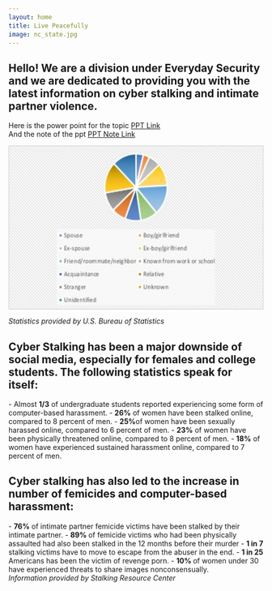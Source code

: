 ```yaml
---
layout: home
title: Live Peacefully
image: nc_state.jpg
---
```


<h2>Hello! We are a division under Everyday Security and we are dedicated to
providing you with the latest information on cyber stalking and intimate partner violence.</h2>

Here is the power point for the topic <a href="https://www.slideshare.net/everydaysecurit/intimate-partner-violence-201749797">PPT Link</a>
<br>
And the note of the ppt <a href="https://www.slideshare.net/everydaysecurit/intimate-partner-violence-ppt-note">PPT Note Link</a>

<img src="images/stalkingStatistics.jpg" alt="Cyber Stalking Statistics" width = "540" height = "324" align="middle"/>

<em>Statistics provided by U.S. Bureau of Statistics</em>

<h2>Cyber Stalking has been a major downside of social media, especially for females and college students. The following statistics speak for itself:</h2>
- Almost <strong>1/3</strong> of undergraduate students reported experiencing some form of computer-based harassment.
- <strong>26%</strong> of women have been stalked online, compared to 8 percent of men.
- <strong>25%</strong>of women have been sexually harassed online, compared to 6 percent of men.
- <strong>23%</strong> of women have been physically threatened online, compared to 8 percent of men.
- <strong>18%</strong> of women have experienced sustained harassment online, compared to 7 percent of men.

<h2>Cyber stalking has also led to the increase in number of femicides and computer-based harassment:</h2>
- <strong>76%</strong> of intimate partner femicide victims have been stalked by their intimate partner.
- <strong>89% </strong> of femicide victims who had been physically assaulted had also been stalked in the 12 months before their murder
- <strong>1 in 7 </strong> stalking victims have to move to escape from the abuser in the end.
- <strong> 1 in 25 </strong> Americans has been the victim of revenge porn.
- <strong> 10% </strong> of women under 30 have experienced threats to share images nonconsensually.<br>
<em>Information provided by Stalking Resource Center</em>
